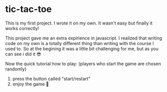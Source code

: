 # tic-tac-toe

This is my first project. I wrote it on my own. It wasn't easy but finally it works correctly! 

This project gave me an extra expirience in javascript. I realized that writing code on my own is a totally different thing than writing with the course I used to. So at the begining it was a little bit challenging for me, but as you can see i did it 😎 

Now the quick tutorial how to play:
(players who start the game are chosen randomly)
1. press the button called "start/restart"
2. enjoy the game 🙂
